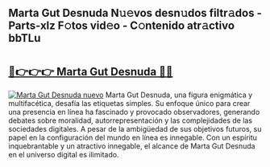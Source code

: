 ## Marta Gut Desnuda N𝚞𝚎vos desn𝚞dos filtr𝚊dos - Parts-xlz F𝚘tos vid𝚎o - C𝚘ntenido atr𝚊ctivo bbTLu

# <h2><a href="http://mb9ru2.tromn.icu/?c=Marta+Gut+Desnuda">🔗👉👉👉 Marta Gut Desnuda 🔗🔗</a></h2>

[![Marta Gut Desnuda nuevo](https://i.imgur.com/pEAQMta.gif)](http://mb9ru2.tromn.icu/?c=Marta+Gut+Desnuda)
Marta Gut Desnuda, una figura enigmática y multifacética, desafía las etiquetas simples. Su enfoque único para crear una presencia en línea ha fascinado y provocado observadores, generando debates sobre moralidad, autorrepresentación y las complejidades de las sociedades digitales. A pesar de la ambigüedad de sus objetivos futuros, su papel en la configuración del mundo en línea es innegable. Con un espíritu inquebrantable y un atractivo innegable, el alcance de Marta Gut Desnuda en el universo digital es ilimitado.
